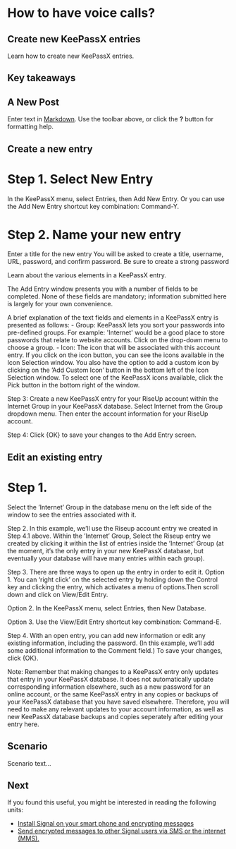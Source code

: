 # How to have voice calls?
## Create new KeePassX entries
Learn how to create new KeePassX entries.


## Key takeaways
## A New Post

Enter text in [Markdown](http://daringfireball.net/projects/markdown/). Use the toolbar above, or click the **?** button for formatting help.


## Create a new entry
# Step 1. Select New Entry

In the KeePassX menu, select Entries, then Add New Entry. Or you can use the Add New Entry shortcut key combination: Command-Y.

# Step 2. Name your new entry

Enter a title for the new entry 
You will be asked to create a title, username, URL, password, and confirm password. Be sure to create a strong password

Learn about the various elements in a KeePassX entry.

The Add Entry window presents you with a number of fields to be completed. None of these fields are mandatory; information submitted here is largely for your own convenience.

A brief explanation of the text fields and elements in a KeePassX entry is presented as follows: - Group: KeePassX lets you sort your passwords into pre-defined groups. For example: 'Internet' would be a good place to store passwords that relate to website accounts. Click on the drop-down menu to choose a group. - Icon: The icon that will be associated with this account entry. If you click on the icon button, you can see the icons available in the Icon Selection window. You also have the option to add a custom icon by clicking on the ’Add Custom Icon’ button in the bottom left of the Icon Selection window. To select one of the KeePassX icons available, click the Pick button in the bottom right of the window.

Step 3: Create a new KeePassX entry for your RiseUp account within the Internet Group in your KeePassX database. Select Internet from the Group dropdown menu. Then enter the account information for your RiseUp account.

Step 4: Click {OK} to save your changes to the Add Entry screen.


## Edit an existing entry
# Step 1. 
Select the ’Internet’ Group in the database menu on the left side of the window to see the entries associated with it.

Step 2. In this example, we’ll use the Riseup account entry we created in Step 4.1 above. Within the ’Internet’ Group, Select the Riseup entry we created by clicking it within the list of entries inside the ’Internet’ Group (at the moment, it’s the only entry in your new KeePassX database, but eventually your database will have many entries within each group).

Step 3. There are three ways to open up the entry in order to edit it.
Option 1. You can ‘right click’ on the selected entry by holding down the Control key and clicking the entry, which activates a menu of options.Then scroll down and click on View/Edit Entry.

Option 2. In the KeePassX menu, select Entries, then New Database.

Option 3. Use the View/Edit Entry shortcut key combination: Command-E.

Step 4. With an open entry, you can add new information or edit any existing information, including the password. (In this example, we’ll add some additional information to the Comment field.) To save your changes, click {OK}.

Note: Remember that making changes to a KeePassX entry only updates that entry in your KeePassX database. It does not automatically update corresponding information elsewhere, such as a new password for an online account, or the same KeePassX entry in any copies or backups of your KeePassX database that you have saved elsewhere. Therefore, you will need to make any relevant updates to your account information, as well as new KeePassX database backups and copies seperately after editing your entry here.


## Scenario
Scenario text...


## Next
If you found this useful, you might be interested in reading the following units:
 - [Install Signal on your smart phone and encrypting messages](en/topics/tool-2-signal/0-getting-started/4-howto-install.md)
 - [Send encrypted messages to other Signal users via SMS or the internet (MMS).](en/topics/tool-2-signal/1-messaging/1-intro.md)


